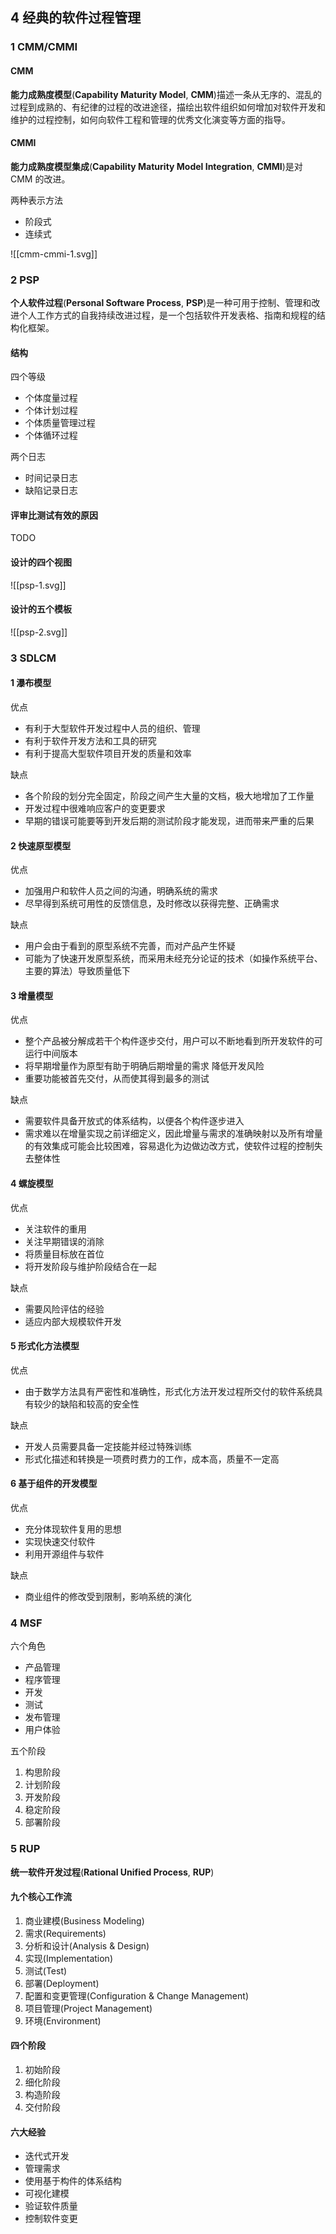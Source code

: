 ## 4 经典的软件过程管理

### 1 CMM/CMMI

#### CMM

**能力成熟度模型**(**Capability Maturity Model**, **CMM**)描述一条从无序的、混乱的过程到成熟的、有纪律的过程的改进途径，描绘出软件组织如何增加对软件开发和维护的过程控制，如何向软件工程和管理的优秀文化演变等方面的指导。

#### CMMI

**能力成熟度模型集成**(**Capability Maturity Model Integration**, **CMMI**)是对 CMM 的改进。

两种表示方法
- 阶段式
- 连续式

![[cmm-cmmi-1.svg]]

### 2 PSP

**个人软件过程**(**Personal Software Process**, **PSP**)是一种可用于控制、管理和改进个人工作方式的自我持续改进过程，是一个包括软件开发表格、指南和规程的结构化框架。

#### 结构

四个等级
- 个体度量过程
- 个体计划过程
- 个体质量管理过程
- 个体循环过程

两个日志
- 时间记录日志
- 缺陷记录日志

#### 评审比测试有效的原因

TODO

#### 设计的四个视图

![[psp-1.svg]]

#### 设计的五个模板

![[psp-2.svg]]

### 3 SDLCM

#### 1 瀑布模型

优点
- 有利于大型软件开发过程中人员的组织、管理
- 有利于软件开发方法和工具的研究
- 有利于提高大型软件项目开发的质量和效率

缺点
- 各个阶段的划分完全固定，阶段之间产生大量的文档，极大地增加了工作量
- 开发过程中很难响应客户的变更要求
- 早期的错误可能要等到开发后期的测试阶段才能发现，进而带来严重的后果

#### 2 快速原型模型

优点
- 加强用户和软件人员之间的沟通，明确系统的需求
- 尽早得到系统可用性的反馈信息，及时修改以获得完整、正确需求

缺点
- 用户会由于看到的原型系统不完善，而对产品产生怀疑
- 可能为了快速开发原型系统，而采用未经充分论证的技术（如操作系统平台、主要的算法）导致质量低下

#### 3 增量模型

优点
- 整个产品被分解成若干个构件逐步交付，用户可以不断地看到所开发软件的可运行中间版本
- 将早期增量作为原型有助于明确后期增量的需求
降低开发风险
- 重要功能被首先交付，从而使其得到最多的测试

缺点
- 需要软件具备开放式的体系结构，以便各个构件逐步进入
- 需求难以在增量实现之前详细定义，因此增量与需求的准确映射以及所有增量的有效集成可能会比较困难，容易退化为边做边改方式，使软件过程的控制失去整体性

#### 4 螺旋模型

优点
- 关注软件的重用
- 关注早期错误的消除
- 将质量目标放在首位
- 将开发阶段与维护阶段结合在一起

缺点
- 需要风险评估的经验
- 适应内部大规模软件开发

#### 5 形式化方法模型

优点
- 由于数学方法具有严密性和准确性，形式化方法开发过程所交付的软件系统具有较少的缺陷和较高的安全性

缺点
- 开发人员需要具备一定技能并经过特殊训练
- 形式化描述和转换是一项费时费力的工作，成本高，质量不一定高

#### 6 基于组件的开发模型

优点
- 充分体现软件复用的思想
- 实现快速交付软件
- 利用开源组件与软件

缺点
- 商业组件的修改受到限制，影响系统的演化

### 4 MSF

六个角色
- 产品管理
- 程序管理
- 开发
- 测试
- 发布管理
- 用户体验

五个阶段
1. 构思阶段
2. 计划阶段
3. 开发阶段
4. 稳定阶段
5. 部署阶段

### 5 RUP

**统一软件开发过程**(**Rational Unified Process**, **RUP**)

#### 九个核心工作流

1. 商业建模(Business Modeling)
2. 需求(Requirements)
3. 分析和设计(Analysis & Design)
4. 实现(Implementation)
5. 测试(Test)
6. 部署(Deployment)
7. 配置和变更管理(Configuration & Change Management)
8. 项目管理(Project Management)
9. 环境(Environment)

#### 四个阶段

1. 初始阶段
2. 细化阶段
3. 构造阶段
4. 交付阶段

#### 六大经验

- 迭代式开发
- 管理需求
- 使用基于构件的体系结构
- 可视化建模
- 验证软件质量
- 控制软件变更

